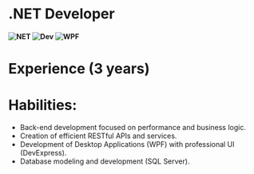 # .NET Developer 
#### ![NET](https://styles.redditmedia.com/t5_2qh3h/styles/communityIcon_s4j823izlmu91.png) ![Dev](https://devexpress.gallerycdn.vsassets.io/extensions/devexpress/devextrememobileappframework/22.2/1670592218445/Microsoft.VisualStudio.Services.Icons.Default) ![WPF](https://encrypted-tbn0.gstatic.com/images?q=tbn:ANd9GcS-JOt73rdEpKk8nUuU_wPhHAhCXQiT0sPMHA&s)  

<!--
**ArmandoTeranCastillo/ArmandoTeranCastillo** is a ✨ _special_ ✨ repository because its `README.md` (this file) appears on your GitHub profile.-->


# Experience (3 years) 

# Habilities:
* Back-end development focused on performance and business logic.
* Creation of efficient RESTful APIs and services.
* Development of Desktop Applications (WPF) with professional UI (DevExpress).
* Database modeling and development (SQL Server).
